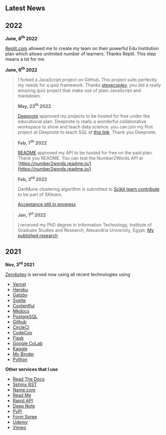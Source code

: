 ## Latest News

## 2022

**June, 6<sup>th</sup> 2022**

[Replit.com](https://replit.com/) allowed me to create my team on their powerful Edu Institution plan which allows  unlimited number of learners. Thanks Replit. This step means a lot for me.



**June, 6<sup>th</sup> 2022**

>I forked a JavaScript project on GitHub. This project suits perfectly my needs for a quiz framework. Thanks [stevecopley](https://github.com/stevecopley/quiz), you did a really amazing quiz project that make use of plain JavaScript and markdown.



> **May, 23<sup>th</sup> 2022**
>
> [Deepnote](https://deepnote.com/) approved my projects to be hosted for free under the educational plan. Deepnote is really a wonderful collaborative workspace to show and teach data science. you can join my first project at Deepnote to teach SQL at [this link](https://deepnote.com/workspace/zerobytes-53a2-d17b46ba-00b7-41a6-bdcc-79d0ff9e1037/project/Introduction-to-SQL-82a421bb-fac8-45a1-8c6a-2a7fb7cd35c7/%2FREADME.ipynb). Thank you Deepnote.



> **Feb, 7<sup>th</sup> 2022**
>
> [README](https://readme.com/) approved my API to be hosted for free on the paid plan. Thank you README. You can test the Number2Words API at [https://number2words.readme.io/](https://number2words.readme.io/)



> **Feb, 3<sup>rd</sup> 2022**
>
> DenMune clustering algorithm is submitted to [Scikit learn contribute](https://github.com/scikit-learn-contrib/scikit-learn-contrib) to be part of SKlearn.
>
>  [Acceptance still in progress](https://github.com/scikit-learn-contrib/scikit-learn-contrib/issues/52)



>  **Jan, 1<sup>st</sup> 2022**
>
> I received my PhD degree in Information Technology, Institute of Graduate Studies and Research, Alexandria University, Egypt.  [My published research](https://www.sciencedirect.com/science/article/abs/pii/S0031320320303927)



## 2021

**Nov, 3<sup>rd</sup> 2021**

[Zerobytes](https://serobytes.one) is served  now using all recent technologies using

- [Vercel](https://vercel.com/)
- [Heroku](https://www.heroku.com/)
- [Gatsby](https://www.gatsbyjs.com/)
- [Svelte](https://svelte.dev/)
- [Contentful](https://www.contentful.com/)
- [Mkdocs](https://www.mkdocs.org/)
- [PostgreSQL](https://www.postgresql.org/)
- [Github](https://github.com/egy1st)
- [CircleCI](https://circleci.com/)
- [CodeCov](https://app.codecov.io/gh/egy1st/)
- [Flask](https://palletsprojects.com/p/flask/)
- [Google CoLab](https://colab.research.google.com/)
- [Kaggle](https://www.kaggle.com/egyfirst)
- [My Binder](https://mybinder.org/v2/gh/egy1st/denmune-clustering-algorithm/HEAD)
- [Python](https://www.python.org/)

__Other services that I use__

- [Read The Docs](https://denmune.readthedocs.io/en/latest/)
- [Sphinx RST](https://www.sphinx-doc.org/)
- [Name.com](https://www.name.com/)
- [Read Me](https://number2words.readme.io/)
- [Rapid API](https://rapidapi.com/egy1st/api/number2words4)
- [Deep Note](https://deepnote.com/@egy1st)
- [PyPi](https://pypi.org/project/denmune/)
- [Form Spree](https://formspree.io/)
- [Udemy](https://www.udemy.com/user/mohammad-ali-abbas/)
- [Vimeo](https://vimeo.com/egy1st)
